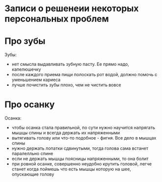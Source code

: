 # Записи о решенеии некоторых персональных проблем

# Про зубы

Зубы:

-   нет смысла выдавливать зубную пасту. Ее прямо надо, капелюшечку
-   после каждого приема пищи полоскать рот водой, должно помочь с уменьшением кариеса
-   лучше почистить зубы плохо, чем не чистить вовсе

# Про осанку

Осанка:

-   чтобы осанка стала правильной, по сути нужно научится напрягать мышцы спины и всегда держать их напряженными
-   вытягивать голову или что-то подобное - фигня. Все дело в мышцах спины
-   нужно держать лопатки сдвинутыми, тогда голова сама встанет паралелльно спине
-   если не держать мышцы поясницы напряженными, то она болит
-   при ровной осанке, совершенно неудобно крутить головой, легче станет когда поймешь что есть мышцы которую на шее, опускающие голову
